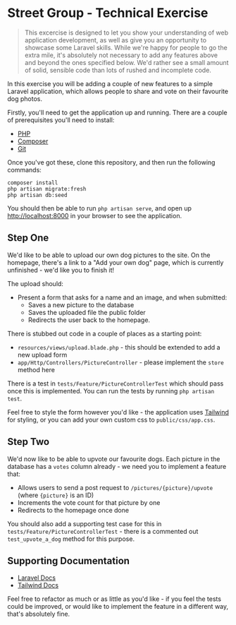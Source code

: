# Street Group - Technical Exercise

> This excercise is designed to let you show your understanding of web application development,
> as well as give you an opportunity to showcase some Laravel skills. While we're happy for people
> to go the extra mile, it's absolutely not necessary to add any features above and beyond the ones specified
> below. We'd rather see a small amount of solid, sensible code than lots of rushed and incomplete code.

In this exercise you will be adding a couple of new features to a simple Laravel application,
which allows people to share and vote on their favourite dog photos.

Firstly, you'll need to get the application up and running. There are a couple of prerequisites
you'll need to install:

* [PHP](https://www.php.net/manual/en/install.php)
* [Composer](https://getcomposer.org/doc/00-intro.md)
* [Git](https://git-scm.com/book/en/v2/Getting-Started-Installing-Git)

Once you've got these, clone this repository, and then run the following commands:

```
composer install
php artisan migrate:fresh
php artisan db:seed
```

You should then be able to run `php artisan serve`, and open up [http://localhost:8000](http://localhost:8000) 
in your browser to see the application.

## Step One

We'd like to be able to upload our own dog pictures to the site. On the homepage, there's a link to
a "Add your own dog" page, which is currently unfinished - we'd like you to finish it!

The upload should:

* Present a form that asks for a name and an image, and when submitted:
    * Saves a new picture to the database
    * Saves the uploaded file the public folder
    * Redirects the user back to the homepage.

There is stubbed out code in a couple of places as a starting point:

* `resources/views/upload.blade.php` - this should be extended to add a new upload form
* `app/Http/Controllers/PictureController` - please implement the `store` method here

There is a test in `tests/Feature/PictureControllerTest` which should pass once this is implemented. 
You can run the tests by running `php artisan test`.

Feel free to style the form however you'd like - the application uses [Tailwind](https://tailwindcss.com/) for 
styling, or you can add your own custom css to `public/css/app.css`.

## Step Two

We'd now like to be able to upvote our favourite dogs. Each picture in the database has a `votes` column
already - we need you to implement a feature that:

* Allows users to send a post request to `/pictures/{picture}/upvote` (where `{picture}` is an ID)
* Increments the vote count for that picture by one
* Redirects to the homepage once done

You should also add a supporting test case for this in `tests/Feature/PictureControllerTest` - there 
is a commented out `test_upvote_a_dog` method for this purpose.

## Supporting Documentation

* [Laravel Docs](https://laravel.com/docs/8.x)
* [Tailwind Docs](https://tailwindcss.com/docs)

Feel free to refactor as much or as little as you'd like - if you feel the tests could be improved, or
would like to implement the feature in a different way, that's absolutely fine. 

